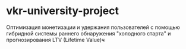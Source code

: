 # vkr-university-project
Оптимизация монетизации и удержания пользователей с помощью гибридной системы раннего обнаружения "холодного старта" и прогнозирования LTV (Lifetime Value)ч
